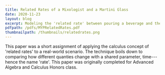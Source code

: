 ```yaml
---
title: Related Rates of a Mixologist and a Martini Glass
date: 2020-11-23
layout: blog
excerpt: Modeling the 'related rate' between pouring a beverage and the fullness of a martini glass.
pdfpath: /pdfs/MYPRelatedRates.pdf
thumbnailpath: /thumbnails/relatedrates.png
---
```


This paper was a short assignment of applying the calculus concept of 'related rates' to a real-world scenario. The technique boils down to comparing how different quanties change with a shared parameter, time---hence the name 'rate'. This paper was originally completed for Advanced Algebra and Calculus Honors class.
